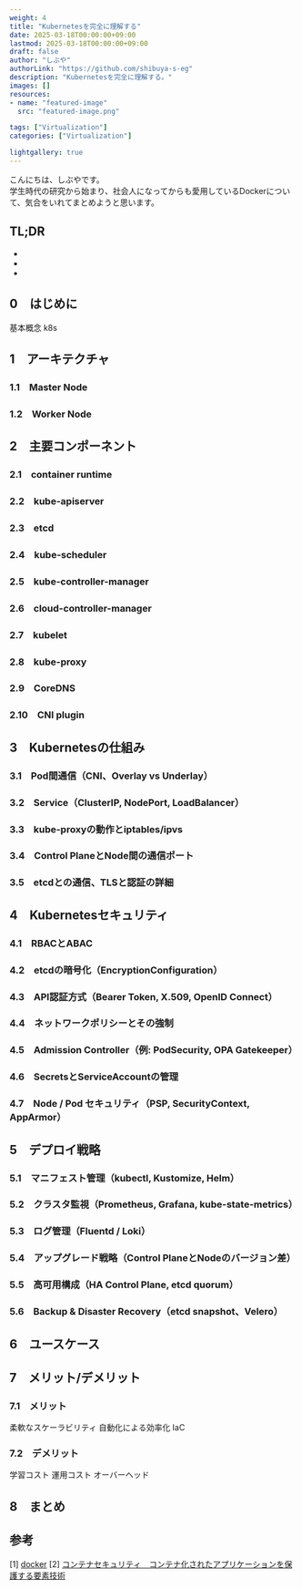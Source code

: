 ```yaml
---
weight: 4
title: "Kubernetesを完全に理解する"
date: 2025-03-18T00:00:00+09:00
lastmod: 2025-03-18T00:00:00+09:00
draft: false
author: "しぶや"
authorLink: "https://github.com/shibuya-s-eg"
description: "Kubernetesを完全に理解する。"
images: []
resources:
- name: "featured-image"
  src: "featured-image.png"

tags: ["Virtualization"]
categories: ["Virtualization"]

lightgallery: true
---
```


こんにちは、しぶやです。\
学生時代の研究から始まり、社会人になってからも愛用しているDockerについて、気合をいれてまとめようと思います。

## TL;DR

*
*
*

## 0　はじめに

基本概念
k8s

## 1　アーキテクチャ

### 1.1　Master Node
### 1.2　Worker Node

## 2　主要コンポーネント

### 2.1　container runtime

### 2.2　kube-apiserver

### 2.3　etcd


### 2.4　kube-scheduler

### 2.5　kube-controller-manager

### 2.6　cloud-controller-manager

### 2.7　kubelet
### 2.8　kube-proxy
### 2.9　CoreDNS
### 2.10　CNI plugin

## 3　Kubernetesの仕組み

### 3.1　Pod間通信（CNI、Overlay vs Underlay）

### 3.2　Service（ClusterIP, NodePort, LoadBalancer）

### 3.3　kube-proxyの動作とiptables/ipvs

### 3.4　Control PlaneとNode間の通信ポート

### 3.5　etcdとの通信、TLSと認証の詳細

## 4　Kubernetesセキュリティ

### 4.1　RBACとABAC

### 4.2　etcdの暗号化（EncryptionConfiguration）

### 4.3　API認証方式（Bearer Token, X.509, OpenID Connect）

### 4.4　ネットワークポリシーとその強制

### 4.5　Admission Controller（例: PodSecurity, OPA Gatekeeper）

### 4.6　SecretsとServiceAccountの管理

### 4.7　Node / Pod セキュリティ（PSP, SecurityContext, AppArmor）

## 5　デプロイ戦略

### 5.1　マニフェスト管理（kubectl, Kustomize, Helm）

### 5.2　クラスタ監視（Prometheus, Grafana, kube-state-metrics）

### 5.3　ログ管理（Fluentd / Loki）

### 5.4　アップグレード戦略（Control PlaneとNodeのバージョン差）

### 5.5　高可用構成（HA Control Plane, etcd quorum）

### 5.6　Backup & Disaster Recovery（etcd snapshot、Velero）

## 6　ユースケース



## 7　メリット/デメリット

### 7.1　メリット

柔軟なスケーラビリティ
自動化による効率化
IaC

### 7.2　デメリット

学習コスト
運用コスト
オーバーヘッド

## 8　まとめ


## 参考

[1] [docker](https://www.docker.com/)
[2] [コンテナセキュリティ　コンテナ化されたアプリケーションを保護する要素技術 ](https://www.amazon.co.jp/%E3%82%B3%E3%83%B3%E3%83%86%E3%83%8A%E3%82%BB%E3%82%AD%E3%83%A5%E3%83%AA%E3%83%86%E3%82%A3-%E3%82%B3%E3%83%B3%E3%83%86%E3%83%8A%E5%8C%96%E3%81%95%E3%82%8C%E3%81%9F%E3%82%A2%E3%83%97%E3%83%AA%E3%82%B1%E3%83%BC%E3%82%B7%E3%83%A7%E3%83%B3%E3%82%92%E4%BF%9D%E8%AD%B7%E3%81%99%E3%82%8B%E8%A6%81%E7%B4%A0%E6%8A%80%E8%A1%93-Liz-Rice/dp/4295016403)
